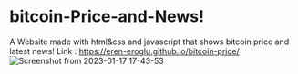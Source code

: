 # bitcoin-Price-and-News!
A Website made with html&css and javascript that shows bitcoin price and latest news!
Link : https://eren-eroglu.github.io/bitcoin-price/
![Screenshot from 2023-01-17 17-43-53](https://user-images.githubusercontent.com/105612037/212929186-ceba385b-d0c5-44ea-b984-cda2ff96823f.png)
